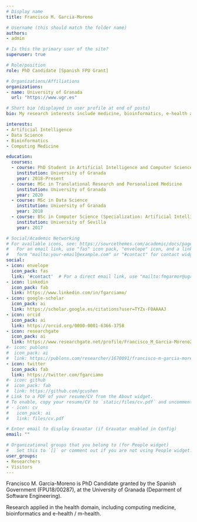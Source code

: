 ```yaml
---
# Display name
title: Francisco M. Garcia-Moreno

# Username (this should match the folder name)
authors:
- admin

# Is this the primary user of the site?
superuser: true

# Role/position
role: PhD Candidate [Spanish FPU Grant]

# Organizations/Affiliations
organizations:
- name: University of Granada
  url: "https://www.ugr.es"

# Short bio (displayed in user profile at end of posts)
bio: My research interests include medicine, bioinformatics, e-health and computing medicine.

interests:
- Artificial Intelligence
- Data Science
- Bioinformatics
- Computing Medicine

education:
  courses:
  - course: PhD Student in Artificial Intelligence and Computer Science
    institution: University of Granada
    year: 2018-Present
  - course: MSc in Translational Research and Personalized Medicine
    institution: University of Granada
    year: 2020
  - course: MSc in Data Science
    institution: University of Granada
    year: 2018
  - course: BSc in Computer Science (Specialization: Artificial Intelligence)
    institution: University of Sevilla
    year: 2017

# Social/Academic Networking
# For available icons, see: https://sourcethemes.com/academic/docs/page-builder/#icons
#   For an email link, use "fas" icon pack, "envelope" icon, and a link in the
#   form "mailto:your-email@example.com" or "#contact" for contact widget.
social:
- icon: envelope
  icon_pack: fas
  link: '#contact'  # For a direct email link, use "mailto:fmgarmor@ugr.es".
- icon: linkedin
  icon_pack: fab
  link: https://www.linkedin.com/in/fgarciamo/
- icon: google-scholar
  icon_pack: ai
  link: https://scholar.google.es/citations?user=TYZx-F0AAAAJ
- icon: orcid
  icon_pack: ai
  link: https://orcid.org/0000-0001-6366-3758
- icon: researchgate
  icon_pack: ai
  link: https://www.researchgate.net/profile/Francisco_M_Garcia-Moreno2
#- icon: publons
#  icon_pack: ai
#  link: https://publons.com/researcher/1670091/francisco-m-garcia-moreno/
- icon: twitter
  icon_pack: fab
  link: https://twitter.com/fgarciamo
#- icon: github
#  icon_pack: fab
#  link: https://github.com/gcushen
# Link to a PDF of your resume/CV from the About widget.
# To enable, copy your resume/CV to `static/files/cv.pdf` and uncomment the lines below.
# - icon: cv
#   icon_pack: ai
#   link: files/cv.pdf

# Enter email to display Gravatar (if Gravatar enabled in Config)
email: ""

# Organizational groups that you belong to (for People widget)
#   Set this to `[]` or comment out if you are not using People widget.
user_groups:
- Researchers
- Visitors
---
```


Francisco M. Garcia-Moreno is PhD Candidate granted by the Spanish Government (FPU18/00287), at the University of Granada (Deparment of Software Engineering). 

Research applied in the health domain, including computing medicine, bioinformatics and e-health / m-health.
